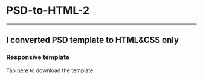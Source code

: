 #  PSD-to-HTML-2 
***
## I converted PSD template to HTML&CSS only

### Responsive template

Tap [here](https://www.graphberry.com/item/leon-psd-agency-template) to download the template
